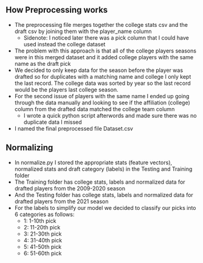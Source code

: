 ## How Preprocessing works

- The preprocessing file merges together the college stats csv and the draft csv by joining them with the player_name column
  - Sidenote: I noticed later there was a pick column that I could have used instead the college dataset
- The problem with this approach is that all of the college players seasons were in this merged dataset and it added college players with the same name as the draft pick
- We decided to only keep data for the season before the player was drafted so for duplicates with a matching name and college I only kept the last record. The college data was sorted by year so the last record would be the players last college season.
- For the second issue of players with the same name I ended up going through the data manually and looking to see if the affiliation (college) column from the drafted data matched the college team column
  - I wrote a quick python script afterwords and made sure there was no duplicate data I missed
- I named the final preprocessed file Dataset.csv

## Normalizing

- In normalize.py I stored the appropriate stats (feature vectors), normalized stats and draft category (labels) in the Testing and Training folder
- The Training folder has college stats, labels and normalized data for drafted players from the 2009-2020 season
- And the Testing folder has college stats, labels and normalized data for drafted players from the 2021 season
- For the labels to simplify our model we decided to classify our picks into 6 categories as follows:
  - 1: 1-10th pick
  - 2: 11-20th pick
  - 3: 21-30th pick
  - 4: 31-40th pick
  - 5: 41-50th pick
  - 6: 51-60th pick
